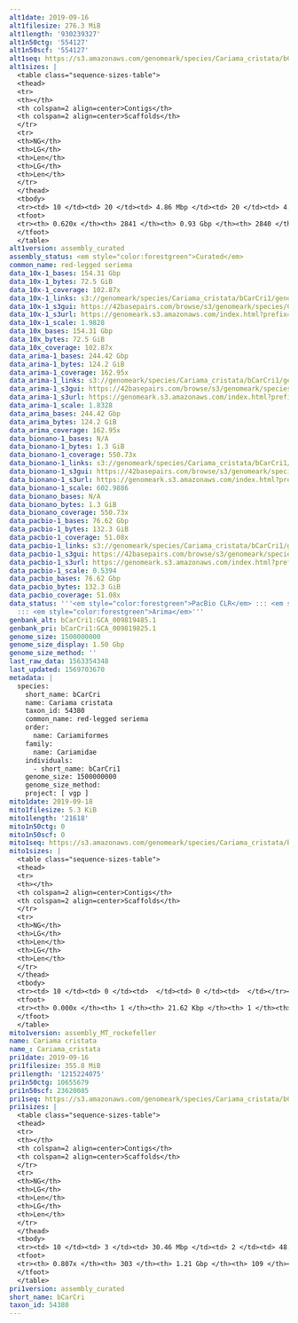 ```yaml
---
alt1date: 2019-09-16
alt1filesize: 276.3 MiB
alt1length: '930239327'
alt1n50ctg: '554127'
alt1n50scf: '554127'
alt1seq: https://s3.amazonaws.com/genomeark/species/Cariama_cristata/bCarCri1/assembly_curated/bCarCri1.alt.cur.20190916.fasta.gz
alt1sizes: |
  <table class="sequence-sizes-table">
  <thead>
  <tr>
  <th></th>
  <th colspan=2 align=center>Contigs</th>
  <th colspan=2 align=center>Scaffolds</th>
  </tr>
  <tr>
  <th>NG</th>
  <th>LG</th>
  <th>Len</th>
  <th>LG</th>
  <th>Len</th>
  </tr>
  </thead>
  <tbody>
  <tr><td> 10 </td><td> 20 </td><td> 4.86 Mbp </td><td> 20 </td><td> 4.86 Mbp </td></tr><tr><td> 20 </td><td> 59 </td><td> 3.14 Mbp </td><td> 59 </td><td> 3.14 Mbp </td></tr><tr><td> 30 </td><td> 121 </td><td> 1.95 Mbp </td><td> 121 </td><td> 1.95 Mbp </td></tr><tr><td> 40 </td><td> 217 </td><td> 1.22 Mbp </td><td> 217 </td><td> 1.22 Mbp </td></tr><tr style="background-color:#cccccc;"><td> 50 </td><td> 395 </td><td> 0.55 Mbp </td><td> 395 </td><td> 0.55 Mbp </td></tr><tr><td> 60 </td><td> 1785 </td><td> 43.71 Kbp </td><td> 1784 </td><td> 43.71 Kbp </td></tr><tr><td> 70 </td><td> 0 </td><td>  </td><td> 0 </td><td>  </td></tr><tr><td> 80 </td><td> 0 </td><td>  </td><td> 0 </td><td>  </td></tr><tr><td> 90 </td><td> 0 </td><td>  </td><td> 0 </td><td>  </td></tr><tr><td> 100 </td><td> 0 </td><td>  </td><td> 0 </td><td>  </td></tr></tbody>
  <tfoot>
  <tr><th> 0.620x </th><th> 2841 </th><th> 0.93 Gbp </th><th> 2840 </th><th> 0.93 Gbp </th></tr>
  </tfoot>
  </table>
alt1version: assembly_curated
assembly_status: <em style="color:forestgreen">Curated</em>
common_name: red-legged seriema
data_10x-1_bases: 154.31 Gbp
data_10x-1_bytes: 72.5 GiB
data_10x-1_coverage: 102.87x
data_10x-1_links: s3://genomeark/species/Cariama_cristata/bCarCri1/genomic_data/10x/<br>
data_10x-1_s3gui: https://42basepairs.com/browse/s3/genomeark/species/Cariama_cristata/bCarCri1/genomic_data/10x/
data_10x-1_s3url: https://genomeark.s3.amazonaws.com/index.html?prefix=species/Cariama_cristata/bCarCri1/genomic_data/10x/
data_10x-1_scale: 1.9828
data_10x_bases: 154.31 Gbp
data_10x_bytes: 72.5 GiB
data_10x_coverage: 102.87x
data_arima-1_bases: 244.42 Gbp
data_arima-1_bytes: 124.2 GiB
data_arima-1_coverage: 162.95x
data_arima-1_links: s3://genomeark/species/Cariama_cristata/bCarCri1/genomic_data/arima/<br>
data_arima-1_s3gui: https://42basepairs.com/browse/s3/genomeark/species/Cariama_cristata/bCarCri1/genomic_data/arima/
data_arima-1_s3url: https://genomeark.s3.amazonaws.com/index.html?prefix=species/Cariama_cristata/bCarCri1/genomic_data/arima/
data_arima-1_scale: 1.8328
data_arima_bases: 244.42 Gbp
data_arima_bytes: 124.2 GiB
data_arima_coverage: 162.95x
data_bionano-1_bases: N/A
data_bionano-1_bytes: 1.3 GiB
data_bionano-1_coverage: 550.73x
data_bionano-1_links: s3://genomeark/species/Cariama_cristata/bCarCri1/genomic_data/bionano/<br>
data_bionano-1_s3gui: https://42basepairs.com/browse/s3/genomeark/species/Cariama_cristata/bCarCri1/genomic_data/bionano/
data_bionano-1_s3url: https://genomeark.s3.amazonaws.com/index.html?prefix=species/Cariama_cristata/bCarCri1/genomic_data/bionano/
data_bionano-1_scale: 602.9886
data_bionano_bases: N/A
data_bionano_bytes: 1.3 GiB
data_bionano_coverage: 550.73x
data_pacbio-1_bases: 76.62 Gbp
data_pacbio-1_bytes: 132.3 GiB
data_pacbio-1_coverage: 51.08x
data_pacbio-1_links: s3://genomeark/species/Cariama_cristata/bCarCri1/genomic_data/pacbio/<br>
data_pacbio-1_s3gui: https://42basepairs.com/browse/s3/genomeark/species/Cariama_cristata/bCarCri1/genomic_data/pacbio/
data_pacbio-1_s3url: https://genomeark.s3.amazonaws.com/index.html?prefix=species/Cariama_cristata/bCarCri1/genomic_data/pacbio/
data_pacbio-1_scale: 0.5394
data_pacbio_bases: 76.62 Gbp
data_pacbio_bytes: 132.3 GiB
data_pacbio_coverage: 51.08x
data_status: '''<em style="color:forestgreen">PacBio CLR</em> ::: <em style="color:forestgreen">10x</em>
  ::: <em style="color:forestgreen">Arima</em>'''
genbank_alt: bCarCri1:GCA_009819485.1
genbank_pri: bCarCri1:GCA_009819825.1
genome_size: 1500000000
genome_size_display: 1.50 Gbp
genome_size_method: ''
last_raw_data: 1563354348
last_updated: 1569703670
metadata: |
  species:
    short_name: bCarCri
    name: Cariama cristata
    taxon_id: 54380
    common_name: red-legged seriema
    order:
      name: Cariamiformes
    family:
      name: Cariamidae
    individuals:
      - short_name: bCarCri1
    genome_size: 1500000000
    genome_size_method:
    project: [ vgp ]
mito1date: 2019-09-18
mito1filesize: 5.3 KiB
mito1length: '21618'
mito1n50ctg: 0
mito1n50scf: 0
mito1seq: https://s3.amazonaws.com/genomeark/species/Cariama_cristata/bCarCri1/assembly_MT_rockefeller/bCarCri1.MT.20190918.fasta.gz
mito1sizes: |
  <table class="sequence-sizes-table">
  <thead>
  <tr>
  <th></th>
  <th colspan=2 align=center>Contigs</th>
  <th colspan=2 align=center>Scaffolds</th>
  </tr>
  <tr>
  <th>NG</th>
  <th>LG</th>
  <th>Len</th>
  <th>LG</th>
  <th>Len</th>
  </tr>
  </thead>
  <tbody>
  <tr><td> 10 </td><td> 0 </td><td>  </td><td> 0 </td><td>  </td></tr><tr><td> 20 </td><td> 0 </td><td>  </td><td> 0 </td><td>  </td></tr><tr><td> 30 </td><td> 0 </td><td>  </td><td> 0 </td><td>  </td></tr><tr><td> 40 </td><td> 0 </td><td>  </td><td> 0 </td><td>  </td></tr><tr style="background-color:#cccccc;"><td> 50 </td><td> 0 </td><td style="background-color:#ff8888;">  </td><td> 0 </td><td style="background-color:#ff8888;">  </td></tr><tr><td> 60 </td><td> 0 </td><td>  </td><td> 0 </td><td>  </td></tr><tr><td> 70 </td><td> 0 </td><td>  </td><td> 0 </td><td>  </td></tr><tr><td> 80 </td><td> 0 </td><td>  </td><td> 0 </td><td>  </td></tr><tr><td> 90 </td><td> 0 </td><td>  </td><td> 0 </td><td>  </td></tr><tr><td> 100 </td><td> 0 </td><td>  </td><td> 0 </td><td>  </td></tr></tbody>
  <tfoot>
  <tr><th> 0.000x </th><th> 1 </th><th> 21.62 Kbp </th><th> 1 </th><th> 21.62 Kbp </th></tr>
  </tfoot>
  </table>
mito1version: assembly_MT_rockefeller
name: Cariama cristata
name_: Cariama_cristata
pri1date: 2019-09-16
pri1filesize: 355.8 MiB
pri1length: '1215224075'
pri1n50ctg: 10655679
pri1n50scf: 23620085
pri1seq: https://s3.amazonaws.com/genomeark/species/Cariama_cristata/bCarCri1/assembly_curated/bCarCri1.pri.cur.20190916.fasta.gz
pri1sizes: |
  <table class="sequence-sizes-table">
  <thead>
  <tr>
  <th></th>
  <th colspan=2 align=center>Contigs</th>
  <th colspan=2 align=center>Scaffolds</th>
  </tr>
  <tr>
  <th>NG</th>
  <th>LG</th>
  <th>Len</th>
  <th>LG</th>
  <th>Len</th>
  </tr>
  </thead>
  <tbody>
  <tr><td> 10 </td><td> 3 </td><td> 30.46 Mbp </td><td> 2 </td><td> 48.85 Mbp </td></tr><tr><td> 20 </td><td> 9 </td><td> 22.16 Mbp </td><td> 5 </td><td> 45.05 Mbp </td></tr><tr><td> 30 </td><td> 17 </td><td> 17.93 Mbp </td><td> 9 </td><td> 37.39 Mbp </td></tr><tr><td> 40 </td><td> 26 </td><td> 14.09 Mbp </td><td> 13 </td><td> 30.18 Mbp </td></tr><tr style="background-color:#cccccc;"><td> 50 </td><td> 39 </td><td style="background-color:#88ff88;"> 10.66 Mbp </td><td> 19 </td><td style="background-color:#88ff88;"> 23.62 Mbp </td></tr><tr><td> 60 </td><td> 55 </td><td> 7.81 Mbp </td><td> 26 </td><td> 20.06 Mbp </td></tr><tr><td> 70 </td><td> 84 </td><td> 3.85 Mbp </td><td> 34 </td><td> 15.30 Mbp </td></tr><tr><td> 80 </td><td> 179 </td><td> 353.06 Kbp </td><td> 51 </td><td> 2.99 Mbp </td></tr><tr><td> 90 </td><td> 0 </td><td>  </td><td> 0 </td><td>  </td></tr><tr><td> 100 </td><td> 0 </td><td>  </td><td> 0 </td><td>  </td></tr></tbody>
  <tfoot>
  <tr><th> 0.807x </th><th> 303 </th><th> 1.21 Gbp </th><th> 109 </th><th> 1.22 Gbp </th></tr>
  </tfoot>
  </table>
pri1version: assembly_curated
short_name: bCarCri
taxon_id: 54380
---
```

